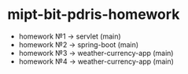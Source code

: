 # mipt-bit-pdris-homework
- homework №1 -> servlet (main)
- homework №2 -> spring-boot (main)
- homework №3 -> weather-currency-app (main)
- homework №4 -> weather-currency-app (main)
